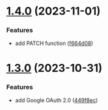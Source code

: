 # [1.4.0](https://github.com/sydrawat01/INFO7255/compare/v1.3.0...v1.4.0) (2023-11-01)


### Features

* add PATCH function ([f664d08](https://github.com/sydrawat01/INFO7255/commit/f664d08026d84be7e23c21edad96f18438cab13e))

# [1.3.0](https://github.com/sydrawat01/INFO7255/compare/v1.2.2...v1.3.0) (2023-10-31)


### Features

* add Google OAuth 2.0 ([449f8ec](https://github.com/sydrawat01/INFO7255/commit/449f8ecf484ddb9277ce4b680f9fcf89817fa623))
